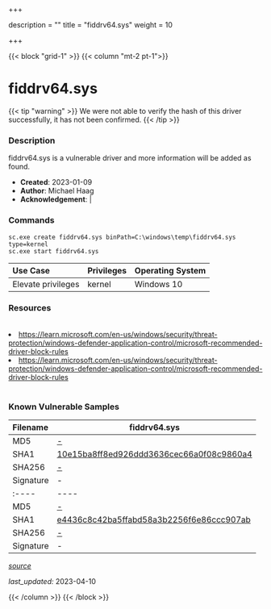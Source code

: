 +++

description = ""
title = "fiddrv64.sys"
weight = 10

+++


{{< block "grid-1" >}}
{{< column "mt-2 pt-1">}}


# fiddrv64.sys 


{{< tip "warning" >}}
We were not able to verify the hash of this driver successfully, it has not been confirmed.
{{< /tip >}}


### Description

fiddrv64.sys is a vulnerable driver and more information will be added as found.

- **Created**: 2023-01-09
- **Author**: Michael Haag
- **Acknowledgement**:  | [](https://twitter.com/)

### Commands

```
sc.exe create fiddrv64.sys binPath=C:\windows\temp\fiddrv64.sys type=kernel
sc.exe start fiddrv64.sys
```

| Use Case | Privileges | Operating System | 
|:---- | ---- | ---- |
| Elevate privileges | kernel | Windows 10 |

### Resources
<br>
<li><a href=" https://learn.microsoft.com/en-us/windows/security/threat-protection/windows-defender-application-control/microsoft-recommended-driver-block-rules"> https://learn.microsoft.com/en-us/windows/security/threat-protection/windows-defender-application-control/microsoft-recommended-driver-block-rules</a></li>
<li><a href="https://learn.microsoft.com/en-us/windows/security/threat-protection/windows-defender-application-control/microsoft-recommended-driver-block-rules">https://learn.microsoft.com/en-us/windows/security/threat-protection/windows-defender-application-control/microsoft-recommended-driver-block-rules</a></li>
<br>

### Known Vulnerable Samples

| Filename | fiddrv64.sys |
|:---- | ---- | 
| MD5 | <a href="https://www.virustotal.com/gui/file/-">-</a> |
| SHA1 | <a href="https://www.virustotal.com/gui/file/10e15ba8ff8ed926ddd3636cec66a0f08c9860a4">10e15ba8ff8ed926ddd3636cec66a0f08c9860a4</a> |
| SHA256 | <a href="https://www.virustotal.com/gui/file/-">-</a> |
| Signature | -   || Filename | fiddrv64.sys |
|:---- | ---- | 
| MD5 | <a href="https://www.virustotal.com/gui/file/-">-</a> |
| SHA1 | <a href="https://www.virustotal.com/gui/file/e4436c8c42ba5ffabd58a3b2256f6e86ccc907ab">e4436c8c42ba5ffabd58a3b2256f6e86ccc907ab</a> |
| SHA256 | <a href="https://www.virustotal.com/gui/file/-">-</a> |
| Signature | -   |


[*source*](https://github.com/magicsword-io/LOLDrivers/tree/main/yaml/fiddrv64.yaml)

*last_updated:* 2023-04-10








{{< /column >}}
{{< /block >}}
